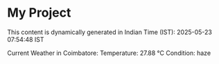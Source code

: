 # My Project

This content is dynamically generated in Indian Time (IST): 2025-05-23 07:54:48 IST


Current Weather in Coimbatore:
Temperature: 27.88 °C
Condition: haze
